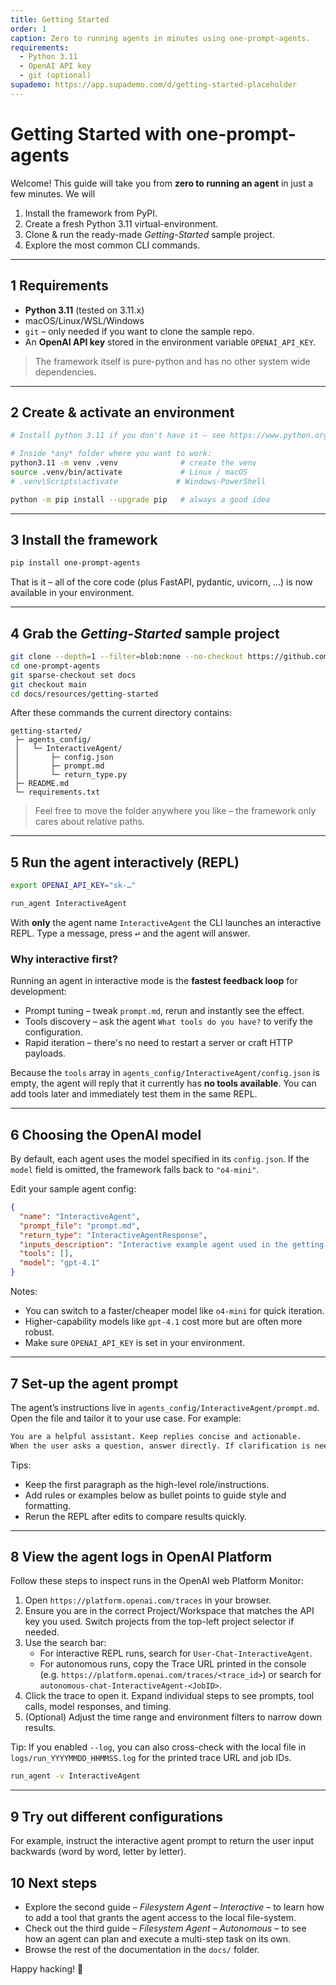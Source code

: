 ```yaml
---
title: Getting Started
order: 1
caption: Zero to running agents in minutes using one-prompt-agents.
requirements:
  - Python 3.11
  - OpenAI API key
  - git (optional)
supademo: https://app.supademo.com/d/getting-started-placeholder
---
```

# Getting Started with one-prompt-agents

Welcome! This guide will take you from **zero to running an agent** in just a few minutes.  We will

1. Install the framework from PyPI.
2. Create a fresh Python 3.11 virtual-environment.
3. Clone & run the ready-made *Getting-Started* sample project.
4. Explore the most common CLI commands.

---

## 1  Requirements

* **Python 3.11** (tested on 3.11.x)
* macOS/Linux/WSL/Windows
* `git` – only needed if you want to clone the sample repo.
* An **OpenAI API key** stored in the environment variable `OPENAI_API_KEY`.

> The framework itself is pure-python and has no other system wide dependencies.

---

## 2  Create & activate an environment

```bash
# Install python 3.11 if you don't have it – see https://www.python.org/downloads/

# Inside *any* folder where you want to work:
python3.11 -m venv .venv              # create the venv
source .venv/bin/activate             # Linux / macOS
# .venv\Scripts\activate             # Windows-PowerShell

python -m pip install --upgrade pip   # always a good idea
```

---

## 3  Install the framework

```bash
pip install one-prompt-agents
```

That is it – all of the core code (plus FastAPI, pydantic, uvicorn, …) is now available in your environment.

---

## 4  Grab the *Getting-Started* sample project

```bash
git clone --depth=1 --filter=blob:none --no-checkout https://github.com/ivanpostolski/one-prompt-agents
cd one-prompt-agents 
git sparse-checkout set docs
git checkout main
cd docs/resources/getting-started
```


After these commands the current directory contains:

```text
getting-started/
 ├─ agents_config/
 │   └─ InteractiveAgent/
 │       ├─ config.json
 │       ├─ prompt.md
 │       └─ return_type.py
 ├─ README.md
 └─ requirements.txt
```

> Feel free to move the folder anywhere you like – the framework only cares about relative paths.

---

## 5  Run the agent interactively (REPL)

```bash
export OPENAI_API_KEY="sk-…"

run_agent InteractiveAgent
```

With **only** the agent name `InteractiveAgent` the CLI launches an interactive REPL.  Type a
message, press <kbd>↩︎</kbd> and the agent will answer.

### Why interactive first?

Running an agent in interactive mode is the **fastest feedback loop** for development:

* Prompt tuning – tweak `prompt.md`, rerun and instantly see the effect.
* Tools discovery – ask the agent `What tools do you have?` to verify the
  configuration.
* Rapid iteration – there's no need to restart a server or craft HTTP payloads.

Because the `tools` array in `agents_config/InteractiveAgent/config.json` is empty, the
agent will reply that it currently has **no tools available**.  You can add tools later
and immediately test them in the same REPL.

---

## 6 Choosing the OpenAI model

By default, each agent uses the model specified in its `config.json`. If the `model` field is omitted, the framework falls back to `"o4-mini"`.

Edit your sample agent config:

```json title="agents_config/InteractiveAgent/config.json"
{
  "name": "InteractiveAgent",
  "prompt_file": "prompt.md",
  "return_type": "InteractiveAgentResponse",
  "inputs_description": "Interactive example agent used in the getting-started guide.",
  "tools": [],
  "model": "gpt-4.1"
}
```

Notes:
- You can switch to a faster/cheaper model like `o4-mini` for quick iteration.
- Higher-capability models like `gpt-4.1` cost more but are often more robust.
- Make sure `OPENAI_API_KEY` is set in your environment.

---

## 7 Set-up the agent prompt

The agent’s instructions live in `agents_config/InteractiveAgent/prompt.md`. Open the file and tailor it to your use case. For example:

```md title="agents_config/InteractiveAgent/prompt.md"
You are a helpful assistant. Keep replies concise and actionable.
When the user asks a question, answer directly. If clarification is needed, ask one short follow-up question.
```

Tips:
- Keep the first paragraph as the high-level role/instructions.
- Add rules or examples below as bullet points to guide style and formatting.
- Rerun the REPL after edits to compare results quickly.

---

## 8 View the agent logs in OpenAI Platform

Follow these steps to inspect runs in the OpenAI web Platform Monitor:


1. Open `https://platform.openai.com/traces` in your browser.
2. Ensure you are in the correct Project/Workspace that matches the API key you used. Switch projects from the top-left project selector if needed.
3. Use the search bar:
   - For interactive REPL runs, search for `User-Chat-InteractiveAgent`.
   - For autonomous runs, copy the Trace URL printed in the console (e.g. `https://platform.openai.com/traces/<trace_id>`) or search for `autonomous-chat-InteractiveAgent-<JobID>`.
4. Click the trace to open it. Expand individual steps to see prompts, tool calls, model responses, and timing.
5. (Optional) Adjust the time range and environment filters to narrow down results.

Tip: If you enabled `--log`, you can also cross-check with the local file in `logs/run_YYYYMMDD_HHMMSS.log` for the printed trace URL and job IDs.
```bash
run_agent -v InteractiveAgent
```

---

## 9 Try out different configurations
For example, instruct the interactive agent prompt to return the user input backwards (word by word, letter by letter). 
  
## 10  Next steps

* Explore the second guide – *Filesystem Agent – Interactive* – to learn how to add a tool
  that grants the agent access to the local file-system.
* Check out the third guide – *Filesystem Agent – Autonomous* – to see how an agent can plan and execute a multi-step task on its own.
* Browse the rest of the documentation in the `docs/` folder.

Happy hacking! 🎉